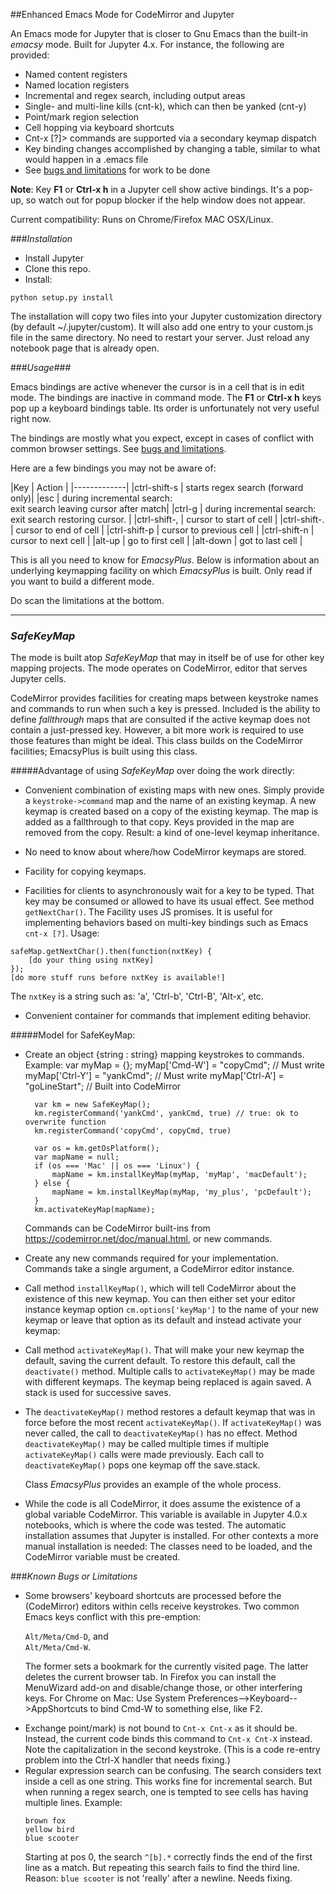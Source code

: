##Enhanced Emacs Mode for CodeMirror and Jupyter

An Emacs mode for Jupyter that is closer to Gnu Emacs than the built-in *emacsy* mode. Built for Jupyter 4.x. For instance, the following are provided:

- Named content registers
- Named location registers
- Incremental and regex search, including output areas
- Single- and multi-line kills (cnt-k), which can then be yanked (cnt-y)
- Point/mark region selection
- Cell hopping via keyboard shortcuts
- Cnt-x [?]> commands are supported via a secondary keymap dispatch
- Key binding changes accomplished by changing a table, similar to what would happen in a .emacs file
- See [bugs and limitations](#bugs) for work to be done

**Note**: Key **F1** or **Ctrl-x h** in a Jupyter cell show active bindings. It's a pop-up, so watch out for popup blocker if the help window does not appear.


Current compatibility: Runs on Chrome/Firefox MAC OSX/Linux.

###*Installation*

- Install Jupyter
- Clone this repo.
- Install:

```
python setup.py install
```

The installation will copy two files into your Jupyter customization directory (by default ~/.jupyter/custom). It will also add one entry to your custom.js file in the same directory. No need to restart your server. Just reload any notebook page that is already open.

###*Usage*###

Emacs bindings are active whenever the cursor is in a cell that is in edit mode. The bindings are inactive in command mode. The **F1** or **Ctrl-x h** keys pop up a keyboard bindings table. Its order is unfortunately not very useful right now. 

The bindings are mostly what you expect, except in cases of conflict with common browser settings. See [bugs and limitations](#bugs).

Here are a few bindings you may not be aware of:

|Key | Action |
|-------------|
|ctrl-shift-s | starts regex search (forward only)|
|esc          | during incremental search:<br>exit search leaving cursor after match|
|ctrl-g       | during incremental search:<br>exit search restoring cursor.       |
|ctrl-shift-, | cursor to start of cell |
|ctrl-shift-. | cursor to end of cell |
|ctrl-shift-p | cursor to previous cell |
|ctrl-shift-n | cursor to next cell |
|alt-up       | go to first cell |
|alt-down     | got to last cell |



This is all you need to know for *EmacsyPlus*. Below is information about an underlying keymapping facility on which *EmacsyPlus* is built. Only read if you want to build a different mode.

Do scan the limitations at the bottom.

-----------

### *SafeKeyMap*

The mode is built atop *SafeKeyMap* that may in itself be of use for other key mapping projects. The mode operates on CodeMirror, editor that serves Jupyter cells.

CodeMirror provides facilities for creating maps between keystroke names and commands to run when such a key is pressed. Included is the ability to define *fallthrough* maps that are consulted if the active keymap does not contain a just-pressed key. However, a bit more work is required to use those features than might be ideal. This class builds on the CodeMirror facilities; EmacsyPlus is built using this class.

#####Advantage of using *SafeKeyMap* over doing the work directly:

- Convenient combination of existing maps with new ones. Simply provide a `keystroke->command` map and the name of an existing keymap. A new keymap is created based on a copy of the existing keymap. The map is added as a fallthrough to that copy. Keys provided in the map are removed from the copy. Result: a kind of one-level keymap inheritance.

- No need to know about where/how CodeMirror keymaps are stored.

- Facility for copying keymaps.

- Facilities for clients to asynchronously wait for a key to be typed. That key may be consumed or allowed to have its usual effect. See method `getNextChar()`. The Facility uses JS promises. It is useful for implementing behaviors based on multi-key bindings such as Emacs `cnt-x [?]`. Usage:
```
safeMap.getNextChar().then(function(nxtKey) {
	[do your thing using nxtKey]
});
[do more stuff runs before nxtKey is available!]
```
The `nxtKey` is a string such as: 'a', 'Ctrl-b', 'Ctrl-B', 'Alt-x', etc.

- Convenient container for commands that implement editing behavior.

#####Model for SafeKeyMap:

- Create an object {string : string} mapping keystrokes to commands.
  Example:
		var myMap = {};
        myMap['Cmd-W']  = "copyCmd";     // Must write
        myMap['Ctrl-Y'] = "yankCmd";     // Must write
        myMap['Ctrl-A'] = "goLineStart"; // Built into CodeMirror

		var km = new SafeKeyMap();
        km.registerCommand('yankCmd', yankCmd, true) // true: ok to overwrite function
        km.registerCommand('copyCmd', copyCmd, true)

		var os = km.getOsPlatform();
        var mapName = null;
        if (os === 'Mac' || os === 'Linux') {
            mapName = km.installKeyMap(myMap, 'myMap', 'macDefault');
        } else {
            mapName = km.installKeyMap(myMap, 'my_plus', 'pcDefault');
        }
        km.activateKeyMap(mapName);

  Commands can be CodeMirror built-ins from https://codemirror.net/doc/manual.html, or new commands.

- Create any new commands required for your implementation. Commands take a single argument, a CodeMirror editor instance.

- Call method `installKeyMap()`, which will tell CodeMirror about the
  existence of this new keymap. You can then either set your editor
  instance keymap option `cm.options['keyMap']` to the name of your new
  keymap or leave that option as its default and instead activate your
  keymap:

- Call method `activateKeyMap()`. That will make your new keymap the
  default, saving the current default. To restore this default, 
  call the `deactivate()` method. Multiple calls to `activateKeyMap()`
  may be made with different keymaps. The keymap being replaced
  is again saved. A stack is used for successive saves.

- The `deactivateKeyMap()` method restores a default keymap that was
  in force before the most recent `activateKeyMap()`. If `activateKeyMap()`
  was never called, the call to `deactivateKeyMap()` has no effect.
  Method `deactivateKeyMap()` may be called multiple times if multiple
  `activateKeyMap()` calls were made previously. Each call to `deactivateKeyMap()` pops one keymap off the save.stack.

  Class *EmacsyPlus* provides an example of the whole process.


- While the code is all CodeMirror, it does assume the existence of a global variable CodeMirror. This variable is available in Jupyter 4.0.x notebooks, which is where the code was tested. The automatic installation assumes that Jupyter is installed. For other contexts a more manual installation is needed: The classes need to be loaded, and the CodeMirror variable must be created.

<a name="bugs"></a>
###*Known Bugs or Limitations*
- Some browsers' keyboard shortcuts are processed before the (CodeMirror) editors within cells receive keystrokes. Two common Emacs keys conflict with this pre-emption: <p>`Alt/Meta/Cmd-D`, and<br> `Alt/Meta/Cmd-W`.<p>The former sets a bookmark for the currently visited page. The latter deletes the current browser tab. In Firefox you can install the MenuWizard add-on and disable/change those, or other interfering keys. For Chrome on Mac: Use System Preferences-->Keyboard-->AppShortcuts to bind Cmd-W to something else, like F2. 
- Exchange point/mark) is not bound to `Cnt-x Cnt-x` as it should be. Instead, the current code binds this command to `Cnt-x Cnt-X` instead. Note the capitalization in the second keystroke. (This is a code re-entry problem into the Ctrl-X handler that needs fixing.)
- Regular expression search can be confusing. The search considers text inside a cell as one string. This works fine for incremental search. But when running a regex search, one is tempted to see cells has having multiple lines. Example:<p>`brown fox`<br>`yellow bird`<br>`blue scooter`<p>Starting at pos 0, the search `^[b].*` correctly finds the end of the first line as a match. But repeating this search fails to find the third line. Reason: `blue scooter` is not 'really' after a newline. Needs fixing.
